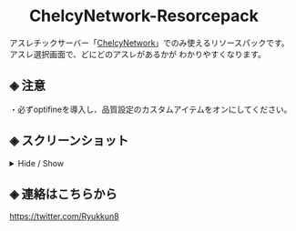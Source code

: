 # &nbsp;　ChelcyNetwork-Resorcepack
アスレチックサーバー「[ChelcyNetwork](https://www.mchel.net/)」でのみ使えるリソースパックです。  
アスレ選択画面で、どにどのアスレがあるかが わかりやすくなります。<br>

## ◈ 注意
・必ずoptifineを導入し、品質設定のカスタムアイテムをオンにしてください。

## ◈ スクリーンショット
<details><summary>Hide / Show</summary>
<p>

![SS](https://github.com/Ryukkun/ChelcyNetwork-Resorcepack/blob/main/SS.png)

</p>
</details>

## ◈ 連絡はこちらから
https://twitter.com/Ryukkun8
